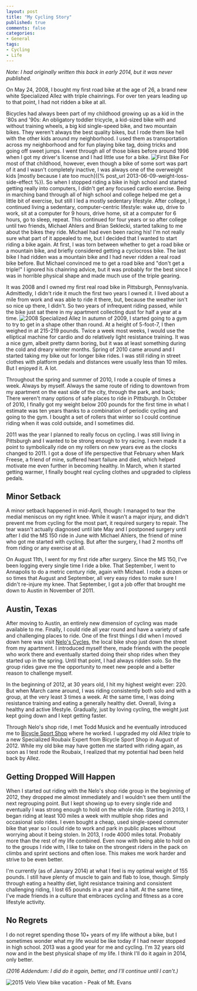 ```yaml
---
layout: post
title: "My Cycling Story"
published: true
comments: false
categories:
- General
tags:
- Cycling
- Life
---
```

_Note: I had originally written this back in early 2014, but it was never published._

On May 24, 2008, I bought my first road bike at the age of 26, a brand new white Specialized Allez with triple chainrings.  For over ten years leading up to that point, I had not ridden a bike at all.

<!-- more -->

Bicycles had always been part of my childhood growing up as a kid in the '80s and '90s: An obligatory toddler tricycle, a kid-sized bike with and without training wheels, a big kid single-speed bike, and two mountain bikes.  They weren't always the best quality bikes, but I rode them like hell with the other kids around my neighborhood.  I used them as transportation across my neighborhood and for fun playing bike tag, doing tricks and going off sweet jumps.  I went through all of those bikes before around 1996 when I got my driver's license and I had little use for a bike. <img src="/images/posts-embed/first_bike.jpg" alt="First Bike" class="inline-img-right"> For most of that childhood, however, even though a bike of some sort was part of it and I wasn't completely inactive, I was always one of the overweight kids [mostly because I ate too much]({% post_url 2013-06-09-weight-loss-side-effect %}).  So when I stopped riding a bike in high school and started getting really into computers, I didn't get any focused cardio exercise.  Being in marching band through all of high school and college helped me get a little bit of exercise, but still I led a mostly sedentary lifestyle.  After college, I continued living a sedentary, computer-centric lifestyle: wake up, drive to work, sit at a computer for 9 hours, drive home, sit at a computer for 6 hours, go to sleep, repeat.  This continued for four years or so after college until two friends, Michael Ahlers and Brian Seklecki, started talking to me about the bikes they ride. Michael had even been racing his!  I'm not really sure what part of it appealed to me, but I decided that I wanted to start riding a bike again.  At first, I was torn between whether to get a road bike or a mountain bike, and briefly considered getting a cyclocross bike.  The last bike I had ridden was a mountain bike and I had never ridden a real road bike before.  But Michael convinced me to get a road bike and "don't get a triple!"  I ignored his chainring advice, but it was probably for the best since I was in horrible physical shape and made much use of the triple gearing.

It was 2008 and I owned my first real road bike in Pittsburgh, Pennsylvania.  Admittedly, I didn't ride it much the first two years I owned it.  I lived about a mile from work and was able to ride it there, but, because the weather isn't so nice up there, I didn't.  So two years of infrequent riding passed, while the bike just sat there in my apartment collecting dust for half a year at a time.  <img src="/images/posts-embed/2008-allez.jpg" alt="2008 Specialized Allez" class="inline-img-left">  In autumn of 2009, I started going to a gym to try to get in a shape other than round.  At a height of 5-foot-7, I then weighed in at 215-219 pounds.  Twice a week most weeks, I would use the elliptical machine for cardio and do relatively light resistance training.  It was a nice gym, albeit pretty damn boring, but it was at least something during the cold and dreary winter months.  Spring of 2010 came around and I started taking my bike out for longer bike rides.  I was still riding in street clothes with platform pedals and distances were usually less than 10 miles.  But I enjoyed it.  A lot.

Throughout the spring and summer of 2010, I rode a couple of times a week.  Always by myself.  Always the same route of riding to downtown from my apartment on the east side of the city, through the park, and back; There weren't many options of safe places to ride in Pittsburgh.  In October of 2010, I finally got my weight below 200 pounds for the first time in what I estimate was ten years thanks to a combination of periodic cycling and going to the gym.  I bought a set of rollers that winter so I could continue riding when it was cold outside, and I sometimes did.

2011 was the year I planned to really focus on cycling.  I was still living in Pittsburgh and I wanted to be strong enough to try racing.  I even made it a point to symbolically ride on my rollers on new years eve as the clocks changed to 2011.  I got a dose of life perspective that February when Mark Freese, a friend of mine, suffered heart failure and died, which helped motivate me even further in becoming healthy.  In March, when it started getting warmer, I finally bought real cycling clothes and upgraded to clipless pedals.

## Minor Setback ##

A minor setback happened in mid-April, though: I managed to tear the medial meniscus on my right knee.  While it wasn't a major injury, and didn't prevent me from cycling for the most part, it required surgery to repair.  The tear wasn't actually diagnosed until late May and I postponed surgery until after I did the MS 150 ride in June with Michael Ahlers, the friend of mine who got me started with cycling.  But after the surgery, I had 2 months off from riding or any exercise at all.

On August 11th, I went for my first ride after surgery.  Since the MS 150, I've been logging every single time I ride a bike.  That September, I went to Annapolis to do a metric century ride, again with Michael.  I rode a dozen or so times that August and September, all very easy rides to make sure I didn't re-injure my knee.  That September, I got a job offer that brought me down to Austin in November of 2011.

## Austin, Texas ##

After moving to Austin, an entirely new dimension of cycling was made available to me.  Finally, I could ride all year round and have a variety of safe and challenging places to ride.  One of the first things I did when I moved down here was visit [Nelo's Cycles](http://www.neloscycles.com), the local bike shop just down the street from my apartment.  I introduced myself there, made friends with the people who work there and eventually started doing their shop rides when they started up in the spring.  Until that point, I had always ridden solo.  So the group rides gave me the opportunity to meet new people and a better reason to challenge myself.

In the beginning of 2012, at 30 years old, I hit my highest weight ever: 220.  But when March came around, I was riding consistently both solo and with a group, at the very least 3 times a week.  At the same time, I was doing resistance training and eating a generally healthy diet.  Overall, living a healthy and active lifestyle.  Gradually, just by loving cycling, the weight just kept going down and I kept getting faster.

Through Nelo's shop ride, I met Todd Musick and he eventually introduced me to [Bicycle Sport Shop](http://www.bicyclesportshop.com) where he worked.  I upgraded my old Allez triple to a new Specialized Roubaix Expert from Bicycle Sport Shop in August of 2012.  While my old bike may have gotten me started with riding again, as soon as I test rode the Roubaix, I realized that my potential had been held back by Allez.

## Getting Dropped Will Happen ##

When I started out riding with the Nelo's shop ride group in the beginning of 2012, they dropped me almost immediately and I wouldn't see them until the next regrouping point.  But I kept showing up to every single ride and eventually I was strong enough to hold on the whole ride.  Starting in 2013, I began riding at least 100 miles a week with multiple shop rides and occasional solo rides.  I even bought a cheap, used single-speed commuter bike that year so I could ride to work and park in public places without worrying about it being stolen.  In 2013, I rode 4000 miles total.  Probably more than the rest of my life combined.  Even now with being able to hold on to the groups I ride with, I like to take on the strongest riders in the pack on climbs and sprint sections and often lose.  This makes me work harder and strive to be even better.

I'm currently (as of January 2014) at what I feel is my optimal weight of 155 pounds.  I still have plenty of muscle to gain and flab to lose, though.  Simply through eating a healthy diet, light resistance training and consistent challenging riding, I lost 65 pounds in a year and a half.  At the same time, I've made friends in a culture that embraces cycling and fitness as a core lifestyle activity.

## No Regrets ##

I do not regret spending those 10+ years of my life without a bike, but I sometimes wonder what my life would be like today if I had never stopped in high school.  2013 was a good year for me and cycling.  I'm 32 years old now and in the best physical shape of my life.  I think I'll do it again in 2014, only better.

_(2016 Addendum: I did do it again, better, and I'll continue until I can't.)_

![2015 Velo View bike vacation - Peak of Mt. Evans](/images/posts-embed/2015-mt_evans.jpg)
